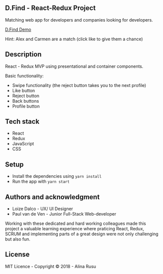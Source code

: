 ## D.Find - React-Redux Project
Matching web app for developers and companies looking for developers.

[D.Find Demo](https://xenodochial-kare-750acf.netlify.com/)

Hint: Alex and Carmen are a match (click like to give them a chance)

## Description
React - Redux MVP using presentational and container components.

Basic functionality:
* Swipe functionality (the reject button takes you to the next profile)
* Like button
* Reject button
* Back buttons
* Profile button

## Tech stack
* React
* Redux
* JavaScript
* CSS

## Setup 
* Install the dependencies using `yarn install`
* Run the app with `yarn start`

## Authors and acknowledgment
* Loize Dalco - UX/ UI Designer 
* Paul van de Ven - Junior Full-Stack Web-developer

Working with these dedicated and hard working colleagues made this project a valuable learning experience where praticing React, Redux, SCRUM and implementing parts of a great design were not only challenging but also fun.

## License
MIT Licence - Copyright &copy; 2018 - Alina Rusu

